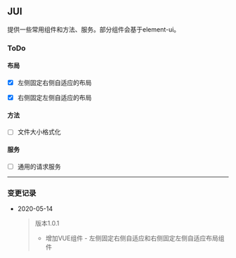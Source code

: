 ## JUI

提供一些常用组件和方法、服务。部分组件会基于element-ui。

### ToDo

#### 布局

* [x] 左侧固定右侧自适应的布局
* [x] 右侧固定左侧自适应的布局


#### 方法

* [ ] 文件大小格式化

#### 服务

* [ ] 通用的请求服务

---

### 变更记录

* 2020-05-14

  > 版本1.0.1  
  > * 增加VUE组件 - 左侧固定右侧自适应和右侧固定左侧自适应布局组件

